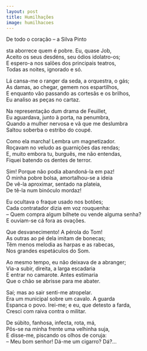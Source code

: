 ```yaml
---
layout: post
title: Humilhações
image: humilhacoes
---
```

De todo o coração – a Silva Pinto  
  

<span class="caps" alt="E"></span>sta aborrece quem é pobre. Eu, quase Job,  
Aceito os seus desdéns, seu ódios idolatro-os;  
E espero-a nos salões dos principais teatros,  
Todas as noites, ignorado e só.  

Lá cansa-me o ranger da seda, a orquestra, o gás;  
As damas, ao chegar, gemem nos espartilhos,  
E enquanto vão passando as cortesãs e os brilhos,  
Eu analiso as peças no cartaz.  

Na representação dum drama de Feuillet,  
Eu aguardava, junto à porta, na penumbra,  
Quando a mulher nervosa e vã que me deslumbra  
Saltou soberba o estribo do coupé.  

Como ela marcha! Lembra um magnetizador.  
Roçavam no veludo as guarnições das rendas;  
E, muito embora tu, burguês, me não entendas,  
Fiquei batendo os dentes de terror.  

Sim! Porque não podia abandoná-la em paz!  
Ó minha pobre bolsa, amortalhou-se a ideia  
De vê-la aproximar, sentado na plateia,  
De tê-la num binóculo mordaz!  

Eu ocultava o fraque usado nos botões;  
Cada contratador dizia em voz rouquenha:  
– Quem compra algum bilhete ou vende alguma senha?  
E ouviam-se cá fora as ovações.  

Que desvanecimento! A pérola do Tom!  
As outras ao pé dela imitam de bonecas;  
Têm menos melodia as harpas e as rabecas,  
Nos grandes espetáculos do Som.  

Ao mesmo tempo, eu não deixava de a abranger;  
Via-a subir, direita, a larga escadaria  
E entrar no camarote. Antes estimaria  
Que o chão se abrisse para me abater.  

Saí; mas ao sair senti-me atropelar.  
Era um municipal sobre um cavalo. A guarda  
Espanca o povo. Irei-me; e eu, que detesto a farda,  
Cresci com raiva contra o militar.  

De súbito, fanhosa, infecta, rota, má,  
Pôs-se na minha frente uma velhinha suja,  
E disse-me, piscando os olhos de coruja:  
– Meu bom senhor! Dá-me um cigarro? Dá?...  
